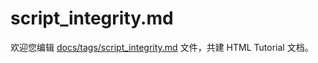 script_integrity.md
===

欢迎您编辑 <a target="__blank" href="https://github.com/jaywcjlove/html-tutorial/blob/main/docs/tags/script_integrity.md">docs/tags/script_integrity.md</a> 文件，共建 HTML Tutorial 文档。